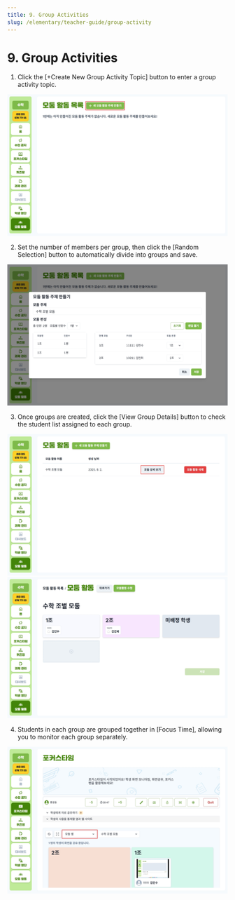 ```yaml
---
title: 9. Group Activities
slug: /elementary/teacher-guide/group-activity
---
```


# 9. Group Activities

1. Click the [+Create New Group Activity Topic] button to enter a group activity topic.

![](/img/kr/elementary/teacher/09-01.jpg)

2. Set the number of members per group, then click the [Random Selection] button to automatically divide into groups and save.

![](/img/kr/elementary/teacher/09-02.jpg)

3. Once groups are created, click the [View Group Details] button to check the student list assigned to each group.

![](/img/kr/elementary/teacher/09-03.jpg)
![](/img/kr/elementary/teacher/09-04.jpg)

4. Students in each group are grouped together in [Focus Time], allowing you to monitor each group separately.

![](/img/kr/elementary/teacher/09-05.jpg)

